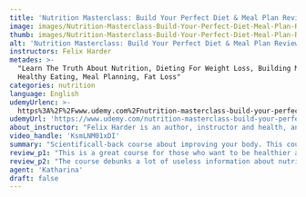 ```yaml
---
title: 'Nutrition Masterclass: Build Your Perfect Diet & Meal Plan Review'
image: images/Nutrition-Masterclass-Build-Your-Perfect-Diet-Meal-Plan-Review.jpeg
thumb: images/Nutrition-Masterclass-Build-Your-Perfect-Diet-Meal-Plan-Review.jpeg
alt: 'Nutrition Masterclass: Build Your Perfect Diet & Meal Plan Review'
instructors: Felix Harder
metades: >-
  "Learn The Truth About Nutrition, Dieting For Weight Loss, Building Muscle,
  Healthy Eating, Meal Planning, Fat Loss"
categories: nutrition
language: English
udemyUrlenc: >-
  https%3A%2F%2Fwww.udemy.com%2Fnutrition-masterclass-build-your-perfect-diet-meal-plan%2F
udemyUrl: 'https://www.udemy.com/nutrition-masterclass-build-your-perfect-diet-meal-plan/'
about_instructor: "Felix Harder is an author, instructor and health, and fitness coach. Using scientifically-backed methods, he aims to teach people in losing weight using the right techniques and exercises."
video_handle: 'KsmLNM01xDI'
summary: "Scientificall-back course about improving your body. This course will help anyone to reach their body goals without relying on false informataion seen online."
review_p1: "This is a great course for those who want to be healthier and lose weight.The course explained the macronutrients needed by the body very well. It teaches the students all the food that is needed and gives them a healthy diet plan for an effective fat loss. The content was comprehensive and teaches the students a lot about nutrition. Although it is packed full of information, the content does not overwhelm the students since it was taught straight to the point and uses layman terms for beginners. Felix is a great and wonderful instructor. He is insightful and delivers the information with clarity. He teaches the basics of nutrition and how the students can apply those concepts to tailor their own goals like losing weight or building muscles. "
review_p2: "The course debunks a lot of useless information about nutrition and teaches the truth about the capability of the body to maintain its health. The analogies given fit perfectly and makes the whole course less complicated. It saves a lot of students time by doing a scientific-approach and cutting through all those unscientific diets that can be seen online. The videos are easy to follow and the instructor is knowledgeable about nutrition. This course is perfect for those who do not have a background in nutrition and wants to know the right thing to do in order to have a healthy life."
agent: 'Katharina'
draft: false
---
```



